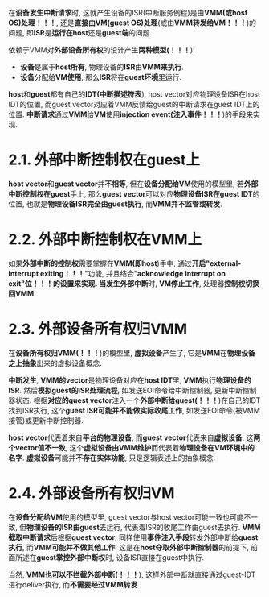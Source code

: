 
在**设备发生中断请求**时, 这就产生设备的ISR(中断服务例程)是由**VMM(或host OS)处理！！！**, 还是**直接由VM(guest OS)处理**(或由**VMM转发给VM！！！**)的问题, 即**ISR**是**运行在host**还是**guest端**的问题.

依赖于VMM对**外部设备所有权**的设计产生**两种模型(！！！**):

- **设备**是属于**host所有**, 物理设备的**ISR**由**VMM来执行**.
- **设备**分配给**VM使用**, 那么**ISR**将在**guest环境**里运行.

**host**和**guest**都有自己的**IDT(中断描述符表**), host vector对应物理设备ISR在host IDT的位置, 而guest vector对应着VMM反馈给guest的中断请求在guest IDT上的位置. **中断请求**通过**VMM**给**VM**使用**injection event(注入事件！！！**)的手段来实现.

# 2.1. 外部中断控制权在guest上

**host vector**和**guest vector**并**不相等**, 但在**设备分配给VM**使用的模型里, 若**外部中断控制权在guest**手上, 那么**guest vector**可以对应**物理设备ISR在guest IDT**的位置, 也就是**物理设备ISR完全由guest执行**, 而**VMM并不监管或转发**.

# 2.2. 外部中断控制权在VMM上

如果**外部中断的控制权**需要掌握在**VMM(即host**)手中, 通过**开启"external\-interrupt exiting！！！**"功能, 并且结合"**acknowledge interrupt on exit"位！！！**的设置来实现. 当发生**外部中断**时, **VM停止工作**, 处理器**控制权切换回VMM**.

# 2.3. 外部设备所有权归VMM

在**设备所有权归VMM(！！！**)的模型里, **虚拟设备**产生了, 它是**VMM**在**物理设备之上抽象**出来的虚拟设备概念. 

**中断发生**, **VMM的vector**是物理设备对应在**host IDT**里, **VMM**执行**物理设备的ISR**. 然后**模拟guest的ISR处理流程**, 如发送EOI命令给中断控制器, 更新中断控制器状态. 根据**对应的guest vector**注入一个**外部中断给guest(！！！**)在自己的IDT找到ISR执行, 这个**guest ISR可能并不能做实际收尾工作**, 如发送EOI命令(被VMM接管)或更新中断控制器.

**host vector**代表着来自**平台的物理设备**, 而**guest vector**代表来自**虚拟设备**, 这**两个vector值不一致**, 这个**虚拟设备由VMM维护**而代表着**物理设备在VM环境中的名字**. **虚拟设备**可能并**不存在实体功能**, 只是逻辑表述上的抽象概念.

# 2.4. 外部设备所有权归VM

在**设备分配给VM**使用的模型里, guest vector与host vector可能一致也可能不一致, 但**物理设备的ISR由guest**去运行, 代表着ISR的收尾工作由guest去执行. **VMM截取中断请求**后根据**guest vector**, 同样使用**事件注入手段**转发外部中断给**guest执行**, 而**VMM可能并不做其他工作**. 这是在**host夺取外部中断控制器**的前提下, 前面所述在**guest掌控外部中断权**时, 设备ISR直接在guest中执行.

当然, **VMM也可以不拦截外部中断(！！！**), 这样外部中断就直接通过guest\-IDT进行deliver执行, 而**不需要经过VMM转发**.
